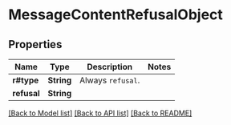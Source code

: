 # MessageContentRefusalObject

## Properties

Name | Type | Description | Notes
------------ | ------------- | ------------- | -------------
**r#type** | **String** | Always `refusal`. | 
**refusal** | **String** |  | 

[[Back to Model list]](../README.md#documentation-for-models) [[Back to API list]](../README.md#documentation-for-api-endpoints) [[Back to README]](../README.md)



